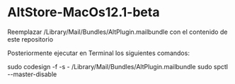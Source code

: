 # AltStore-MacOs12.1-beta

Reemplazar /Library/Mail/Bundles/AltPlugin.mailbundle con el contenido de este repositorio

Posteriormente ejecutar en Terminal los siguientes comandos:

sudo codesign -f -s - /Library/Mail/Bundles/AltPlugin.mailbundle
sudo spctl --master-disable